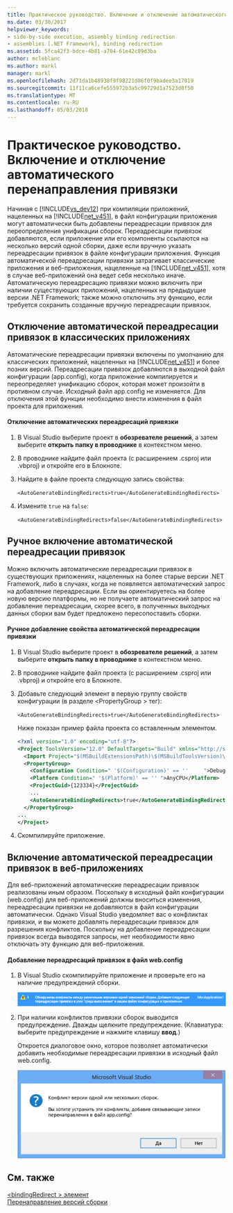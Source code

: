 ```yaml
---
title: Практическое руководство. Включение и отключение автоматического перенаправления привязки
ms.date: 03/30/2017
helpviewer_keywords:
- side-by-side execution, assembly binding redirection
- assemblies [.NET Framework], binding redirection
ms.assetid: 5fca42f3-bdce-4b81-a704-61e42c89d3ba
author: mcleblanc
ms.author: markl
manager: markl
ms.openlocfilehash: 2d71da1b48938f9f98221d86f0f9badee3a17919
ms.sourcegitcommit: 11f11ca6cefe555972b3a5c99729d1a7523d8f50
ms.translationtype: MT
ms.contentlocale: ru-RU
ms.lasthandoff: 05/03/2018
---
```

# <a name="how-to-enable-and-disable-automatic-binding-redirection"></a>Практическое руководство. Включение и отключение автоматического перенаправления привязки
Начиная с [!INCLUDE[vs_dev12](../../../includes/vs-dev12-md.md)] при компиляции приложений, нацеленных на [!INCLUDE[net_v451](../../../includes/net-v451-md.md)], в файл конфигурации приложения могут автоматически быть добавлены переадресации привязок для переопределения унификации сборок. Переадресации привязок добавляются, если приложение или его компоненты ссылаются на несколько версий одной сборки, даже если вручную указать переадресации привязок в файле конфигурации приложения. Функция автоматической переадресации привязки затрагивает классические приложения и веб-приложения, нацеленные на [!INCLUDE[net_v451](../../../includes/net-v451-md.md)], хотя в случае веб-приложений она ведет себя несколько иначе. Автоматическую переадресацию привязки можно включить при наличии существующих приложений, нацеленных на предыдущие версии .NET Framework; также можно отключить эту функцию, если требуется сохранить созданные вручную переадресации привязок.  
  
## <a name="disabling-automatic-binding-redirects-in-desktop-apps"></a>Отключение автоматической переадресации привязок в классических приложениях  
 Автоматические переадресации привязки включены по умолчанию для классических приложений, нацеленных на [!INCLUDE[net_v451](../../../includes/net-v451-md.md)] и более позних версий. Переадресации привязок добавляются в выходной файл конфигурации (app.config), когда приложение компилируется и переопределяет унификацию сборок, которая может произойти в противном случае. Исходный файл app.config не изменяется. Для отключения этой функции необходимо внести изменения в файл проекта для приложения.  
  
#### <a name="to-disable-automatic-binding-redirects"></a>Отключение автоматических переадресаций привязки  
  
1.  В Visual Studio выберите проект в **обозревателе решений**, а затем выберите **открыть папку в проводнике** в контекстном меню.  
  
2.  В проводнике найдите файл проекта (с расширением .csproj или .vbproj) и откройте его в Блокноте.  
  
3.  Найдите в файле проекта следующую запись свойства:  
  
     `<AutoGenerateBindingRedirects>true</AutoGenerateBindingRedirects>`  
  
4.  Измените `true` на `false`:  
  
     `<AutoGenerateBindingRedirects>false</AutoGenerateBindingRedirects>`  
  
## <a name="enabling-automatic-binding-redirects-manually"></a>Ручное включение автоматической переадресации привязок  
 Можно включить автоматические переадресации привязок в существующих приложениях, нацеленных на более старые версии .NET Framework, либо в случаях, когда не появляется автоматический запрос на добавление переадресации. Если вы ориентируетесь на более новую версию платформы, но не получаете автоматический запрос на добавление переадресации, скорее всего, в полученных выходных данных сборки вам будет предложено пересопоставить сборки.  
  
#### <a name="to-manually-add-an-automatic-binding-redirect-property"></a>Ручное добавление свойства автоматической переадресации привязки  
  
1.  В Visual Studio выберите проект в **обозревателе решений**, а затем выберите **открыть папку в проводнике** в контекстном меню.  
  
2.  В проводнике найдите файл проекта (с расширением .csproj или .vbproj) и откройте его в Блокноте.  
  
3.  Добавьте следующий элемент в первую группу свойств конфигурации (в разделе \<PropertyGroup > тег):  
  
     `<AutoGenerateBindingRedirects>true</AutoGenerateBindingRedirects>`  
  
     Ниже показан пример файла проекта со вставленным элементом.  
  
    ```xml  
    <?xml version="1.0" encoding="utf-8"?>  
    <Project ToolsVersion="12.0" DefaultTargets="Build" xmlns="http://schemas.microsoft.com/developer/msbuild/2003">  
      <Import Project="$(MSBuildExtensionsPath)\$(MSBuildToolsVersion)\Microsoft.Common.props" Condition="Exists('$(MSBuildExtensionsPath)\$(MSBuildToolsVersion)\Microsoft.Common.props')" />  
      <PropertyGroup>  
        <Configuration Condition=" '$(Configuration)' == ''     ">Debug</Configuration>  
        <Platform Condition=" '$(Platform)' == '' ">AnyCPU</Platform>  
        <ProjectGuid>{123334}</ProjectGuid>  
        ...  
        <AutoGenerateBindingRedirects>true</AutoGenerateBindingRedirects>  
      </PropertyGroup>  
    ...  
    </Project>  
    ```  
  
4.  Скомпилируйте приложение.  
  
## <a name="enabling-automatic-binding-redirects-in-web-apps"></a>Включение автоматической переадресации привязок в веб-приложениях  
 Для веб-приложений автоматические переадресации привязок реализованы иным образом. Поскольку в исходный файл конфигурации (web.config) для веб-приложений должны вноситься изменения, переадресации привязки не добавляются в файл конфигурации автоматически. Однако Visual Studio уведомляет вас о конфликтах привязки, и вы можете добавлять переадресации привязок для разрешения конфликтов. Поскольку на добавление переадресации привязок всегда выводятся запросы, нет необходимости явно отключать эту функцию для веб-приложения.  
  
#### <a name="to-add-binding-redirects-to-a-webconfig-file"></a>Добавление переадресаций привязок в файл web.config  
  
1.  В Visual Studio скомпилируйте приложение и проверьте его на наличие предупреждений сборки.  
  
     ![Предупреждение сборки для конфликтов ссылок сборок](../../../docs/framework/configure-apps/media/clr-assemblyrefwarning.png "CLR_AssemblyRefWarning")  
  
2.  При наличии конфликтов привязки сборок выводится предупреждение. Дважды щелкните предупреждение. (Клавиатура: выберите предупреждение и нажмите клавишу **ввод**.)  
  
     Откроется диалоговое окно, которое позволяет автоматически добавить необходимые переадресации привязки в исходный файл web.config.  
  
     ![Диалоговое окно разрешений перенаправления привязки](../../../docs/framework/configure-apps/media/clr-addbindingredirect.png "CLR_AddBindingRedirect")  
  
## <a name="see-also"></a>См. также  
 [\<bindingRedirect > элемент](../../../docs/framework/configure-apps/file-schema/runtime/bindingredirect-element.md)  
 [Перенаправление версий сборки](../../../docs/framework/configure-apps/redirect-assembly-versions.md)
